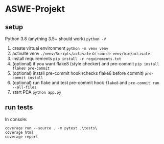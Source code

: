 # ASWE-Projekt

## setup

Python 3.8 (anything 3.5+ should work) `python -V`

1. create virtual environment `python -m venv venv`
2. activate venv `./venv/Scripts/activate` or `source venv/bin/activate`
3. install requirements `pip install -r requirements.txt`
4. (optional) if you want flake8 (style checker) and pre-commit `pip install flake8 pre-commit`
5. (optional) install pre-commit hook (checks flake8 before commit) `pre-commit install`
6. (optional) run flake and test pre-commit hook `flake8` and `pre-commit run --all-files`
7. start PDA `python app.py`

## run tests

In console:

```
coverage run --source . -m pytest .\tests\
coverage html
coverage report
```

